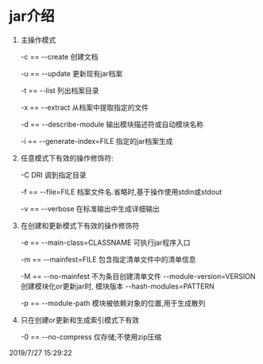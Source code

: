 # jar介绍 #


1. 主操作模式


	-c == --create 创建文档

	-u == --update 更新现有jar档案

	-t == --list 列出档案目录

	-x == --extract 从档案中提取指定的文件

	-d == --describe-module 输出模块描述符或自动模块名称

	-i == --generate-index=FILE 指定的jar档案生成


2. 任意模式下有效的操作修饰符:


	-C DRI	调到指定目录

	-f == --file=FILE 档案文件名.省略时,基于操作使用stdin或stdout

	-v == --verbose 在标准输出中生成详细输出


3. 在创建和更新模式下有效的操作修饰符


	-e == --main-class=CLASSNAME 	可执行jar程序入口

	-m == --mainfest=FILE 	包含指定清单文件中的清单信息

	-M == --no-mainfest 				不为条目创建清单文件
	  --module-version=VERSION	创建模块化or更新jar时, 模块版本
	  --hash-modules=PATTERN

	-p == --module-path		模块被依赖对象的位置,用于生成散列


4. 只在创建or更新和生成索引模式下有效


	-0 == --no-compress 仅存储;不使用zip压缩

2019/7/27 15:29:22 